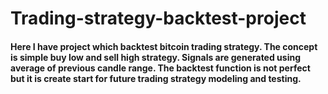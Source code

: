 # Trading-strategy-backtest-project
#### Here I have project which backtest bitcoin trading strategy. The concept is simple buy low and sell high strategy. Signals are generated using average of previous candle range. The backtest function is not perfect but it is create start for future trading strategy modeling and testing.
